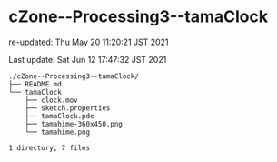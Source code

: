 # cZone--Processing3--tamaClock

re-updated: Thu May 20 11:20:21 JST 2021

Last update: Sat Jun 12 17:47:32 JST 2021

    ./cZone--Processing3--tamaClock/
    ├── README.md
    └── tamaClock
        ├── clock.mov
        ├── sketch.properties
        ├── tamaClock.pde
        ├── tamahime-360x450.png
        └── tamahime.png
    
    1 directory, 7 files
